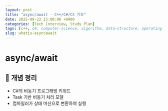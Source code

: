 ```yaml
---
layout: post
title: "async/await - C++/C#/CS 기초"
date: 2025-09-22 15:00:00 +0900
categories: [Tech Interview, Study Plan]
tags: [c++, c#, computer-science, algorithm, data-structure, operating-system, network, database, design-pattern]
slug: whatis-asyncawait
---
```


# async/await

## 📌 개념 정리
- C#의 비동기 프로그래밍 키워드
- Task 기반 비동기 처리 모델
- 컴파일러가 상태 머신으로 변환하여 실행